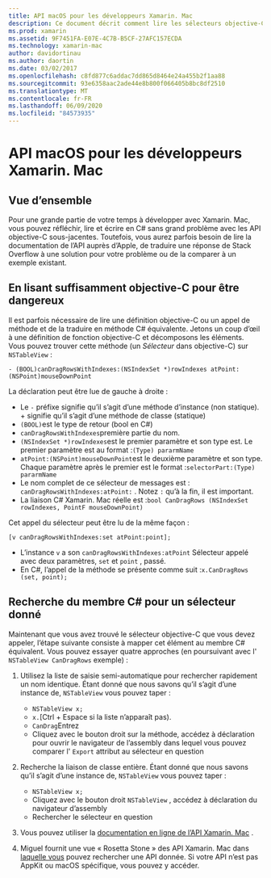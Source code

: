 ```yaml
---
title: API macOS pour les développeurs Xamarin. Mac
description: Ce document décrit comment lire les sélecteurs objective-C et comment trouver leurs méthodes C# correspondantes dans une application Xamarin. Mac.
ms.prod: xamarin
ms.assetid: 9F7451FA-E07E-4C7B-B5CF-27AFC157ECDA
ms.technology: xamarin-mac
author: davidortinau
ms.author: daortin
ms.date: 03/02/2017
ms.openlocfilehash: c8fd877c6addac7dd865d8464e24a455b2f1aa88
ms.sourcegitcommit: 93e6358aac2ade44e8b800f066405b8bc8df2510
ms.translationtype: MT
ms.contentlocale: fr-FR
ms.lasthandoff: 06/09/2020
ms.locfileid: "84573935"
---
```

# <a name="macos-apis-for-xamarinmac-developers"></a>API macOS pour les développeurs Xamarin. Mac

## <a name="overview"></a>Vue d’ensemble

Pour une grande partie de votre temps à développer avec Xamarin. Mac, vous pouvez réfléchir, lire et écrire en C# sans grand problème avec les API objective-C sous-jacentes. Toutefois, vous aurez parfois besoin de lire la documentation de l’API auprès d’Apple, de traduire une réponse de Stack Overflow à une solution pour votre problème ou de la comparer à un exemple existant.

## <a name="reading-enough-objective-c-to-be-dangerous"></a>En lisant suffisamment objective-C pour être dangereux

Il est parfois nécessaire de lire une définition objective-C ou un appel de méthode et de la traduire en méthode C# équivalente. Jetons un coup d’œil à une définition de fonction objective-C et décomposons les éléments. Vous pouvez trouver cette méthode (un *Sélecteur* dans objective-C) sur `NSTableView` :

```objc
- (BOOL)canDragRowsWithIndexes:(NSIndexSet *)rowIndexes atPoint:(NSPoint)mouseDownPoint
```

La déclaration peut être lue de gauche à droite :

- Le `-` préfixe signifie qu’il s’agit d’une méthode d’instance (non statique). + signifie qu’il s’agit d’une méthode de classe (statique)
- `(BOOL)`est le type de retour (bool en C#)
- `canDragRowsWithIndexes`première partie du nom.
- `(NSIndexSet *)rowIndexes`est le premier paramètre et son type est. Le premier paramètre est au format :`(Type) pararmName`
- `atPoint:(NSPoint)mouseDownPoint`est le deuxième paramètre et son type. Chaque paramètre après le premier est le format :`selectorPart:(Type) pararmName`
- Le nom complet de ce sélecteur de messages est : `canDragRowsWithIndexes:atPoint:` . Notez `:` qu’à la fin, il est important.
- La liaison C# Xamarin. Mac réelle est :`bool CanDragRows (NSIndexSet rowIndexes, PointF mouseDownPoint)`

Cet appel du sélecteur peut être lu de la même façon :

```objc
[v canDragRowsWithIndexes:set atPoint:point];
```

- L’instance `v` a son `canDragRowsWithIndexes:atPoint` Sélecteur appelé avec deux paramètres, `set` et `point` , passé.
- En C#, l’appel de la méthode se présente comme suit :`x.CanDragRows (set, point);`

<a name="finding_selector"></a>

## <a name="finding-the-c-member-for-a-given-selector"></a>Recherche du membre C# pour un sélecteur donné

Maintenant que vous avez trouvé le sélecteur objective-C que vous devez appeler, l’étape suivante consiste à mapper cet élément au membre C# équivalent. Vous pouvez essayer quatre approches (en poursuivant avec l' `NSTableView CanDragRows` exemple) :

1. Utilisez la liste de saisie semi-automatique pour rechercher rapidement un nom identique. Étant donné que nous savons qu’il s’agit d’une instance de, `NSTableView` vous pouvez taper :

    - `NSTableView x;`
    - `x.`[Ctrl + Espace si la liste n’apparaît pas).
    - `CanDrag`Entrez
    - Cliquez avec le bouton droit sur la méthode, accédez à déclaration pour ouvrir le navigateur de l’assembly dans lequel vous pouvez comparer l' `Export` attribut au sélecteur en question

2. Recherche la liaison de classe entière. Étant donné que nous savons qu’il s’agit d’une instance de, `NSTableView` vous pouvez taper :

    - `NSTableView x;`
    - Cliquez avec le bouton droit `NSTableView` , accédez à déclaration du navigateur d’assembly
    - Rechercher le sélecteur en question

3. Vous pouvez utiliser la [documentation en ligne de l’API Xamarin. Mac](https://docs.microsoft.com/dotnet/api/?view=xamarinmac-3.0) .

4. Miguel fournit une vue « Rosetta Stone » des API Xamarin. Mac dans [laquelle vous](https://tirania.org/tmp/rosetta.html) pouvez rechercher une API donnée. Si votre API n’est pas AppKit ou macOS spécifique, vous pouvez y accéder.

<!--
Note: In some cases, the assembly browser can hit a bug where it will open but not jump to the right definition. Keep that tab open, switch back to your source code and try again.
Note: The assembly browser tricks currently only works with Xamarin.Mac Classic. This will be fixed in a future version.
-->

